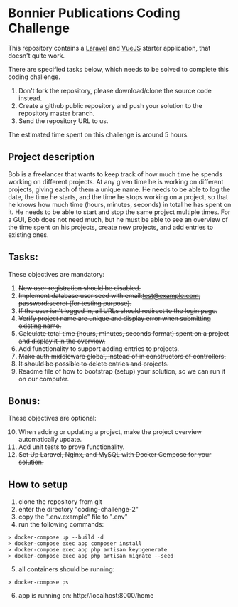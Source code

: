 # Bonnier Publications Coding Challenge
This repository contains a [Laravel](https://laravel.com/docs/7.x) and [VueJS](https://vuejs.org/) starter application, that doesn't quite work.

There are specified tasks below, which needs to be solved to complete this coding challenge.

1. Don't fork the repository, please download/clone the source code instead.
2. Create a github public repository and push your solution to the repository master branch.
3. Send the repository URL to us. 

The estimated time spent on this challenge is around 5 hours.

## Project description
Bob is a freelancer that wants to keep track of how much time he spends working on different projects.
At any given time he is working on different projects, giving each of them a unique name.
He needs to be able to log the date, the time he starts, and the time he stops working on a project, so that he knows how much time (hours, minutes, seconds) in total he has spent on it.
He needs to be able to start and stop the same project multiple times.
For a GUI, Bob does not need much, but he must be able to see an overview of the time spent on his projects, create new projects, and add entries to existing ones.

## Tasks:
These objectives are mandatory:

1. ~~New user registration should be disabled.~~
2. ~~Implement database user seed with email:test@example.com, password:secret (for testing purpose).~~
3. ~~If the user isn't logged in, all URLs should redirect to the login page.~~
4. ~~Verify project name are unique and display error when submitting existing name.~~
5. ~~Calculate total time (hours, minutes, seconds format) spent on a project and display it in the overview.~~
6. ~~Add functionality to support adding entries to projects.~~
7. ~~Make auth middleware global, instead of in constructors of controllers.~~
8. ~~It should be possible to delete entries and projects.~~
9. Readme file of how to bootstrap (setup) your solution, so we can run it on our computer.

## Bonus:
These objectives are optional:

10. When adding or updating a project, make the project overview automatically update.
11. Add unit tests to prove functionality.
12. ~~Set Up Laravel, Nginx, and MySQL with Docker Compose for your solution.~~

## How to setup
1. clone the repository from git
2. enter the directory "coding-challenge-2"
3. copy the ".env.example" file to ".env"
4. run the following commands:
```
> docker-compose up --build -d
> docker-compose exec app composer install
> docker-compose exec app php artisan key:generate
> docker-compose exec app php artisan migrate --seed
```
5. all containers should be running:
```
> docker-compose ps
```
6. app is running on: http://localhost:8000/home